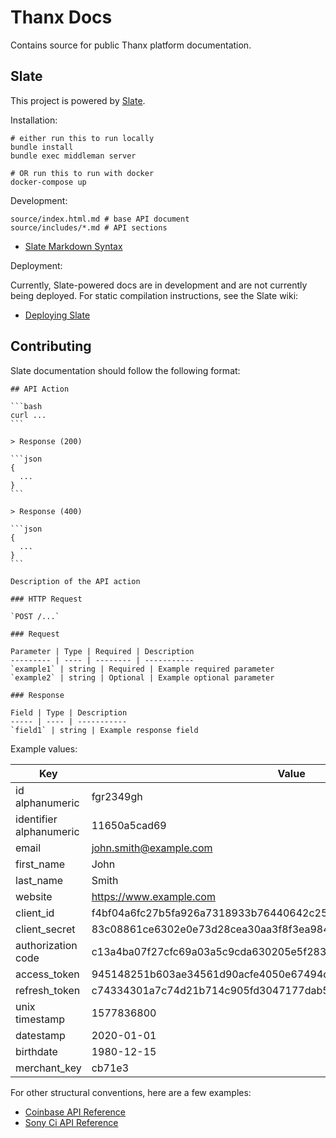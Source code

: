 # Thanx Docs

Contains source for public Thanx platform documentation.

## Slate

This project is powered by [Slate](https://github.com/slatedocs/slate).

Installation:

```
# either run this to run locally
bundle install
bundle exec middleman server

# OR run this to run with docker
docker-compose up
```

Development:

```
source/index.html.md # base API document
source/includes/*.md # API sections
```

* [Slate Markdown Syntax](https://github.com/slatedocs/slate/wiki/Markdown-Syntax)

Deployment:

Currently, Slate-powered docs are in development and are not currently being
deployed. For static compilation instructions, see the Slate wiki:

* [Deploying Slate](https://github.com/slatedocs/slate/wiki/Deploying-Slate)

## Contributing

Slate documentation should follow the following format:

    ## API Action

    ```bash
    curl ...
    ```

    > Response (200)

    ```json
    {
      ...
    }
    ```

    > Response (400)

    ```json
    {
      ...
    }
    ```

    Description of the API action

    ### HTTP Request

    `POST /...`

    ### Request

    Parameter | Type | Required | Description
    --------- | ---- | -------- | -----------
    `example1` | string | Required | Example required parameter
    `example2` | string | Optional | Example optional parameter

    ### Response

    Field | Type | Description
    ----- | ---- | -----------
    `field1` | string | Example response field


Example values:

Key | Value
--- | -----
id alphanumeric | fgr2349gh
identifier alphanumeric | 11650a5cad69
email | john.smith@example.com
first_name | John
last_name | Smith
website | https://www.example.com
client_id | f4bf04a6fc27b5fa926a7318933b76440642c25cde037d8e867b3d18d771ad86
client_secret | 83c08861ce6302e0e73d28cea30aa3f8f3ea98446e133fde60a86231f50f5c82
authorization code | c13a4ba07f27cfc69a03a5c9cda630205e5f2833331fb761d38eef10c091f371
access_token | 945148251b603ae34561d90acfe4050e67494d6d1e65d4d3d52798407f03c0bd
refresh_token | c74334301a7c74d21b714c905fd3047177dab56de6a86899e6f6b7f71bab7d55
unix timestamp | 1577836800
datestamp | 2020-01-01
birthdate | 1980-12-15
merchant_key | cb71e3

For other structural conventions, here are a few examples:

* [Coinbase API Reference](https://developers.coinbase.com/api/v2)
* [Sony Ci API Reference](https://developers.cimediacloud.com/)
